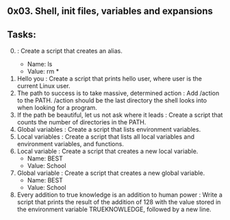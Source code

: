 0x03. Shell, init files, variables and expansions
--------------------------------------------------
## Tasks:
0. <o> : Create a script that creates an alias.
	* Name: ls
	* Value: rm *
1. Hello you : Create a script that prints hello user, where user is the current Linux user.
2. The path to success is to take massive, determined action : Add /action to the PATH. /action should be the last directory the shell looks into when looking for a program.
3. If the path be beautiful, let us not ask where it leads : Create a script that counts the number of directories in the PATH.
4. Global variables : Create a script that lists environment variables.
5. Local variables : Create a script that lists all local variables and environment variables, and functions.
6. Local variable : Create a script that creates a new local variable.
	* Name: BEST
	* Value: School
7. Global variable : Create a script that creates a new global variable.
	* Name: BEST
	* Value: School
8. Every addition to true knowledge is an addition to human power : Write a script that prints the result of the addition of 128 with the value stored in the environment variable TRUEKNOWLEDGE, followed by a new line.

